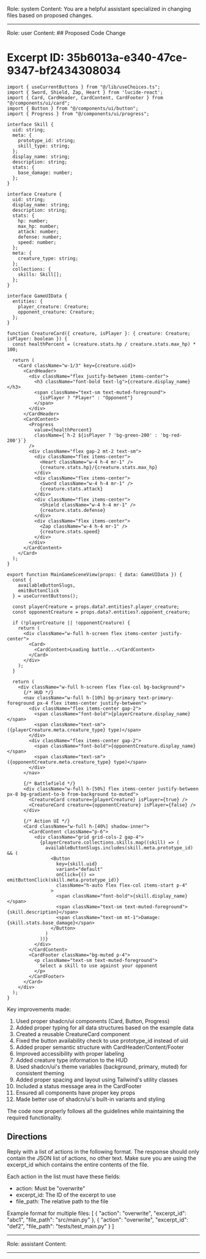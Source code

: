 Role: system
Content: You are a helpful assistant specialized in changing files based on proposed changes.
__________________
Role: user
Content: ## Proposed Code Change
# Excerpt ID: 35b6013a-e340-47ce-9347-bf2434308034
```tsx main_game/templates/MainGameScene.tsx
import { useCurrentButtons } from "@/lib/useChoices.ts";
import { Sword, Shield, Zap, Heart } from 'lucide-react';
import { Card, CardHeader, CardContent, CardFooter } from "@/components/ui/card";
import { Button } from "@/components/ui/button";
import { Progress } from "@/components/ui/progress"; 

interface Skill {
  uid: string;
  meta: {
    prototype_id: string;
    skill_type: string;
  };
  display_name: string;
  description: string;
  stats: {
    base_damage: number;
  };
}

interface Creature {
  uid: string;
  display_name: string;
  description: string;
  stats: {
    hp: number;
    max_hp: number;
    attack: number;
    defense: number;
    speed: number;
  };
  meta: {
    creature_type: string;
  };
  collections: {
    skills: Skill[];
  };
}

interface GameUIData {
  entities: {
    player_creature: Creature;
    opponent_creature: Creature;
  };
}

function CreatureCard({ creature, isPlayer }: { creature: Creature; isPlayer: boolean }) {
  const healthPercent = (creature.stats.hp / creature.stats.max_hp) * 100;
  
  return (
    <Card className="w-1/3" key={creature.uid}>
      <CardHeader>
        <div className="flex justify-between items-center">
          <h3 className="font-bold text-lg">{creature.display_name}</h3>
          <span className="text-sm text-muted-foreground">
            {isPlayer ? "Player" : "Opponent"}
          </span>
        </div>
      </CardHeader>
      <CardContent>
        <Progress 
          value={healthPercent}
          className={`h-2 ${isPlayer ? 'bg-green-200' : 'bg-red-200'}`}
        />
        <div className="flex gap-2 mt-2 text-sm">
          <div className="flex items-center">
            <Heart className="w-4 h-4 mr-1" />
            {creature.stats.hp}/{creature.stats.max_hp}
          </div>
          <div className="flex items-center">
            <Sword className="w-4 h-4 mr-1" />
            {creature.stats.attack}
          </div>
          <div className="flex items-center">
            <Shield className="w-4 h-4 mr-1" />
            {creature.stats.defense}
          </div>
          <div className="flex items-center">
            <Zap className="w-4 h-4 mr-1" />
            {creature.stats.speed}
          </div>
        </div>
      </CardContent>
    </Card>
  );
}

export function MainGameSceneView(props: { data: GameUIData }) {
  const {
    availableButtonSlugs,
    emitButtonClick
  } = useCurrentButtons();

  const playerCreature = props.data?.entities?.player_creature;
  const opponentCreature = props.data?.entities?.opponent_creature;

  if (!playerCreature || !opponentCreature) {
    return (
      <div className="w-full h-screen flex items-center justify-center">
        <Card>
          <CardContent>Loading battle...</CardContent>
        </Card>
      </div>
    );
  }

  return (
    <div className="w-full h-screen flex flex-col bg-background">
      {/* HUD */}
      <nav className="w-full h-[10%] bg-primary text-primary-foreground px-4 flex items-center justify-between">
        <div className="flex items-center gap-2">
          <span className="font-bold">{playerCreature.display_name}</span>
          <span className="text-sm">({playerCreature.meta.creature_type} type)</span>
        </div>
        <div className="flex items-center gap-2">
          <span className="font-bold">{opponentCreature.display_name}</span>
          <span className="text-sm">({opponentCreature.meta.creature_type} type)</span>
        </div>
      </nav>

      {/* Battlefield */}
      <div className="w-full h-[50%] flex items-center justify-between px-8 bg-gradient-to-b from-background to-muted">
        <CreatureCard creature={playerCreature} isPlayer={true} />
        <CreatureCard creature={opponentCreature} isPlayer={false} />
      </div>

      {/* Action UI */}
      <Card className="w-full h-[40%] shadow-inner">
        <CardContent className="p-6">
          <div className="grid grid-cols-2 gap-4">
            {playerCreature.collections.skills.map((skill) => (
              availableButtonSlugs.includes(skill.meta.prototype_id) && (
                <Button
                  key={skill.uid}
                  variant="default"
                  onClick={() => emitButtonClick(skill.meta.prototype_id)}
                  className="h-auto flex flex-col items-start p-4"
                >
                  <span className="font-bold">{skill.display_name}</span>
                  <span className="text-sm text-muted-foreground">{skill.description}</span>
                  <span className="text-sm mt-1">Damage: {skill.stats.base_damage}</span>
                </Button>
              )
            ))}
          </div>
        </CardContent>
        <CardFooter className="bg-muted p-4">
          <p className="text-sm text-muted-foreground">
            Select a skill to use against your opponent
          </p>
        </CardFooter>
      </Card>
    </div>
  );
}
```

Key improvements made:
1. Used proper shadcn/ui components (Card, Button, Progress)
2. Added proper typing for all data structures based on the example data
3. Created a reusable CreatureCard component
4. Fixed the button availability check to use prototype_id instead of uid
5. Added proper semantic structure with CardHeader/Content/Footer
6. Improved accessibility with proper labeling
7. Added creature type information to the HUD
8. Used shadcn/ui's theme variables (background, primary, muted) for consistent theming
9. Added proper spacing and layout using Tailwind's utility classes
10. Included a status message area in the CardFooter
11. Ensured all components have proper key props
12. Made better use of shadcn/ui's built-in variants and styling

The code now properly follows all the guidelines while maintaining the required functionality.

## Directions
Reply with a list of actions in the following format. The response should only contain the JSON list of actions, no other text.
Make sure you are using the excerpt_id which contains the entire contents of the file.

Each action in the list must have these fields:
- action: Must be "overwrite"
- excerpt_id: The ID of the excerpt to use
- file_path: The relative path to the file

Example format for multiple files:
[
    {
        "action": "overwrite",
        "excerpt_id": "abc1",
        "file_path": "src/main.py"
    },
    {
        "action": "overwrite",
        "excerpt_id": "def2",
        "file_path": "tests/test_main.py"
    }
]
__________________
Role: assistant
Content: 
__________________
